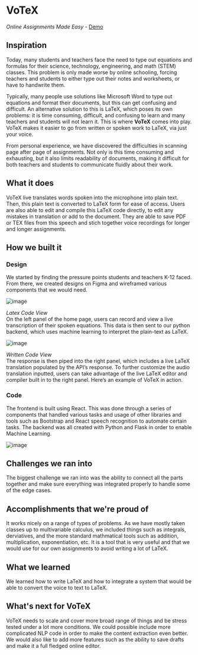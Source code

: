 # VoTeX
*Online Assignments Made Easy* - [Demo](https://youtu.be/RdvDZlNwGYE)

## Inspiration

Today, many students and teachers face the need to type out equations and formulas for their science, technology, engineering, and math (STEM) classes. This problem is only made worse by online schooling, forcing teachers and students to either type out their notes and worksheets, or have to handwrite them. 

Typically, many people use solutions like Microsoft Word to type out equations and format their documents, but this can get confusing and difficult. An alternative solution to this is LaTeX, which poses its own problems: it is time consuming, difficult, and confusing to learn and many teachers and students will not learn it. This is where **VoTeX** comes into play. VoTeX makes it easier to go from written or spoken work to LaTeX, via just your voice. 

From personal experience, we have discovered the difficulties in scanning page after page of assignments. Not only is this time consuming and exhausting, but it also limits readability of documents, making it difficult for both teachers and students to communicate fluidly about their work.

## What it does

VoTeX live translates words spoken into the microphone into plain text. Then, this plain text is converted to LaTeX form for ease of access. Users are also able to edit and compile this LaTeX code directly, to edit any mistakes in translation or add to the document. They are able to save PDF or TEX files from this speech and stich together voice recordings for longer and longer assignments. 

## How we built it

### Design
We started by finding the pressure points students and teachers K-12 faced. From there, we created designs on Figma and wireframed various components that we would need.


![image](https://github.com/jasmine-dragons/VoTeX/raw/main/assets/latex-code.png)

*Latex Code View*  
On the left panel of the home page, users can record and view a live transcription of their spoken equations. This data is then sent to our python backend, which uses machine learning to interpret the plain-text as LaTeX.

![image](https://raw.githubusercontent.com/jasmine-dragons/VoTeX/main/assets/written-format.png)

*Written Code View*  
The response is then piped into the right panel, which includes a live LaTeX translation populated by the API’s response. To further customize the audio translation inputted, users can take advantage of the live LaTeX editor and compiler built in to the right panel. Here’s an example of VoTeX in action.

### Code
The frontend is built using React. This was done through a series of components that handled various tasks and usage of other libraries and tools such as Bootstrap and React speech recognition to automate certain tasks. The backend was all created with Python and Flask in order to enable Machine Learning.  

![image](https://user-images.githubusercontent.com/66970460/112744619-8833fd00-8f56-11eb-85b6-95a198aa12c0.png)


## Challenges we ran into
The biggest challenge we ran into was the ability to connect all the parts together and make sure everything was integrated properly to handle some of the edge cases. 

## Accomplishments that we're proud of
It works nicely on a range of types of problems. As we have mostly taken classes up to multivariable calculus, we included things such as integrals, derviatives, and the more standard mathmatical tools such as addition, multiplication, exponentiation, etc. It is a tool that is very useful and that we would use for our own assignments to avoid writing a lot of LaTeX.

## What we learned
We learned how to write LaTeX and how to integrate a system that would be able to convert the voice to text to LaTeX.

## What's next for VoTeX
VoTeX needs to scale and cover more broad range of things and be stress tested under a lot more conditions. We could possible include more complicated NLP code in order to make the content extraction even better. We would also like to add more features such as the ability to save drafts and make it a full fledged online editor.
